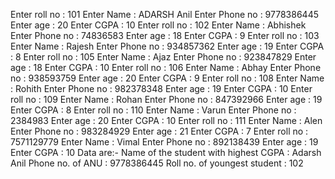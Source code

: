 Enter roll no : 
101
Enter Name : 
ADARSH Anil
Enter Phone no : 
9778386445
Enter age : 
20
Enter CGPA : 
10
Enter roll no : 
102
Enter Name : 
Abhishek
Enter Phone no : 
74836583
Enter age : 
18
Enter CGPA : 
9
Enter roll no : 
103
Enter Name : 
Rajesh
Enter Phone no : 
934857362 
Enter age : 
19
Enter CGPA : 
8
Enter roll no : 
105
Enter Name : 
Ajaz
Enter Phone no : 
923847829
Enter age : 
18
Enter CGPA : 
10
Enter roll no : 
106
Enter Name : 
Abhay
Enter Phone no : 
938593759
Enter age : 
20
Enter CGPA : 
9
Enter roll no : 
108
Enter Name : 
Rohith
Enter Phone no : 
982378348
Enter age : 
19
Enter CGPA : 
10
Enter roll no : 
109
Enter Name : 
Rohan
Enter Phone no : 
847392966
Enter age : 
19
Enter CGPA : 
8
Enter roll no : 
110
Enter Name : 
Varun
Enter Phone no : 
2384983 
Enter age : 
20
Enter CGPA : 
10
Enter roll no : 
111
Enter Name : 
Alen
Enter Phone no : 
983284929
Enter age : 
21
Enter CGPA : 
7
Enter roll no : 
7571129779
Enter Name : 
Vimal
Enter Phone no : 
892138439
Enter age : 
19
Enter CGPA : 
10
Data are:- 
Name of the student with highest CGPA : Adarsh Anil
Phone no. of ANU : 9778386445
Roll no. of youngest student : 102
